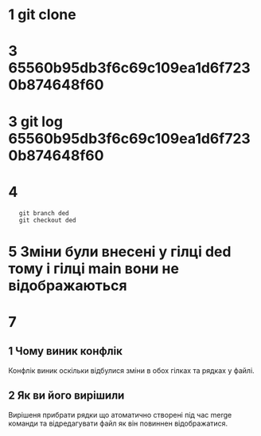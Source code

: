 # 1 git clone
# 3 65560b95db3f6c69c109ea1d6f7230b874648f60
# 3 git log 65560b95db3f6c69c109ea1d6f7230b874648f60
# 4 
```
   git branch ded
   git checkout ded
```
# 5 Зміни були внесені у гілці ded тому і гілці main вони не відображаються
# 7 
## 1 Чому виник конфлік
   Конфлік виник оскільки відбулися зміни в обох гілках та рядках у файлі.

## 2 Як ви його вирішили
   Вирішеня прибрати рядки що атоматично створені під час merge команди та відредагувати файл як він повиннен відображатися.
